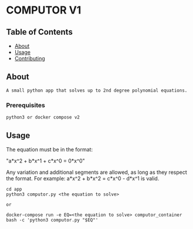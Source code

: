 
# COMPUTOR V1

## Table of Contents

- [About](#about)
- [Usage](#usage)
- [Contributing](../CONTRIBUTING.md)

## About <a name = "about"></a>

    A small python app that solves up to 2nd degree polynomial equations.

### Prerequisites

    python3 or docker compose v2

## Usage <a name = "usage"></a>

The equation must be in the format:

"a\*x^2 + b\*x^1 + c\*x^0 = 0\*x^0"

Any variation and additional segments are allowed, as long as they respect the format.
For example: a\*x^2 + b\*x^2 = c\*x^0 - d\*x^1 is valid.

```
cd app
python3 computor.py <the equation to solve>

or

docker-compose run -e EQ=<the equation to solve> computor_container bash -c 'python3 computor.py "$EQ"'
```
